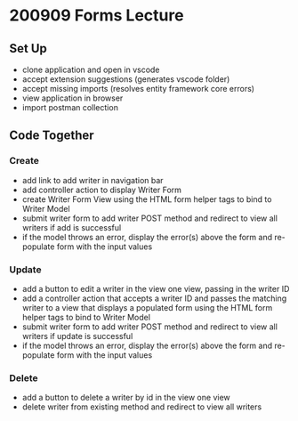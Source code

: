 # 200909 Forms Lecture

## Set Up
- clone application and open in vscode
- accept extension suggestions (generates vscode folder)
- accept missing imports (resolves entity framework core errors)
- view application in browser
- import postman collection

## Code Together
### Create
- add link to add writer in navigation bar
- add controller action to display Writer Form
- create Writer Form View using the HTML form helper tags to bind to Writer Model
- submit writer form to add writer POST method and redirect to view all writers if add is successful 
- if the model throws an error, display the error(s) above the form and re-populate form with the input values

### Update
- add a button to edit a writer in the view one view, passing in the writer ID
- add a controller action that accepts a writer ID and passes the matching writer to a view that displays a populated form using the HTML form helper tags to bind to Writer Model
- submit writer form to add writer POST method and redirect to view all writers if update is successful 
- if the model throws an error, display the error(s) above the form and re-populate form with the input values

### Delete
- add a button to delete a writer by id in the view one view
- delete writer from existing method and redirect to view all writers
